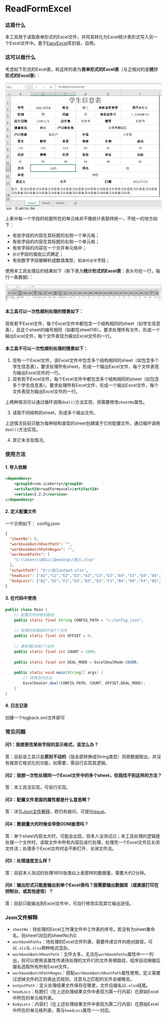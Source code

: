 # ReadFormExcel

### 这是什么

本工具用于读取表单形式的Excel文件，并将其转化为Excel统计表形式写入另一个Excel文件中。基于[EasyExcel](https://github.com/alibaba/easyexcel)库封装，自用。

### 这可以做什么

考虑如下形式的Excel表，称这样的表为**表单形式的Excel表**（与之相对的是**统计形式的Excel表**）：

![img.png](img/studentInfo.png)

上表中每一个字段的标题所在的单元格并不像统计表那样统一，不统一的地方如下：

* 有些字段的内容在其标题的右侧一个单元格；
* 有些字段的内容在其标题的右侧一个单元格；
* 有些字段的内容在一个合并单元格中；
* `总分`字段的值由公式确定；
* 有些数字字段被解析成数值类型，如`身份证号`字段；

使用本工具处理后的结果如下（称下表为**统计形式的Excel表**：表头均在一行，每行一条数据）：

![img.png](img/output.png)

#### 本工具可以一次性顺利处理的情景如下：

现有若干Excel文件，每个Excel文件中都包含一个结构相同的sheet（如学生信息表），且这个sheet的编号相同（如都在sheet1中）。要求处理所有文件，形成一个输出Excel文件，每个文件表现为输出Excel文件的一行。

#### 本工具不可以一次性顺利处理的情景如下：

1. 现有一个Excel文件，该Excel文件中包含多个结构相同的sheet（如包含多个学生信息表）。要求处理所有sheet，形成一个输出Excel文件，每个文件表现为输出Excel文件的一行。
2. 现有若干Excel文件，每个Excel文件中都包含多个结构相同的sheet（如包含多个学生信息表）。要求处理所有Excel文件，形成一个输出Excel文件，每个文件表现为输出Excel文件的一行。

上两种情况可以通过循环调用`deal()`方法实现，但需要修改`sheetNo`属性。

3. 读取不同结构的sheet，形成多个输出文件。

上述情况目前只能为每种结构类型的sheet创建属于它的配置文件，通过循环调用`deal()`方法实现。

4. 其它未涉及情况。

### 使用方法

#### 1. 导入依赖

```xml
<dependency>
    <groupId>com.iceberry</groupId>
    <artifactId>readformexcel</artifactId>
    <version>2.2.2</version>
</dependency>
```

#### 2. 定义配置文件

一个示例如下： config.json
```json
{
  "sheetNo": 0,
  "workbookBatchRootPath": "",
  "workbookBatchPathRegex": "",
  "workbookPaths": [
    "C:\\Users\\DELL\\Desktop\\张三.xlsx"
  ],
  "outputPath": "D:\\张三output.xlsx",
  "headLocs": ["A2","C2","E2","E3","A3","C3","E3","A4","C4","E4","A5","C5","A6","D6","A7","B7","C7","D7","E7","F7","A9","B9","C9","D9","E9","F9","A11","D11","A12","A13","E13"],
  "bodyLocs": ["B2","D2","F2","G3","B3","D3","F3","B4","D4","F4","B5","D5","B6","E6","A8","B8","C8","D8","E8","F8","A10","B10","C10","D10","E10","F10","B11","E11","B12","B13","F13"]
}
```

#### 3. 在代码中使用

```java
public class Main {
    // 配置文件的绝对路径
    public static final String CONFIG_PATH = "c:/Config.json";

    // 处理时忽略前OFFSET个文件
    public static final int OFFSET = 0;

    // 要处理COUNT个文件
    public static final int COUNT = 2000;

    public static final int DEAL_MODE = ExcelDealMode.COVER;

    public static void main(String[] args) {
        // 调用包内方法
        ExcelDealer.deal(CONFIG_PATH, COUNT, OFFSET,DEAL_MODE);
    }
}
```

#### 4. 日志记录
创建一个logback.xml文件即可

### 常见问题

#### 问1：我想更改某些字段的显示格式，该怎么办？
答：目前该工具只是**原封不动的**（指全部转换成String类型）将原数据取出，并没有做其它格式化的功能，如需要，需自行实现其逻辑。

#### 问2：我想一次性处理同一个Excel文件中的多个sheet，但我找不到这样的方法？
答：本工具没实现，可自行实现。

#### 问3：配置文件里面的属性都是什么意思啊？
答：详见[Json文件解释](https://github.com/Iceberry-qdd/ReadFormExcel#Json%E6%96%87%E4%BB%B6%E8%A7%A3%E9%87%8A)，若仍有疑问，可提出[issue](https://github.com/Iceberry-qdd/ReadFormExcel/issues)。

#### 问4：数据量大的时候会导致OOM崩溃吗？
答：单个sheet内容太大时，可能会出现，但本人没测试过；本工具处理的逻辑是处理一个文件时，读取文件中所有内容后进行处理，处理完一个Excel文件后关闭文件流；处理多个Excel文件时会不断打开、关闭文件流。

#### 问5：处理速度怎么样？
答：目前本人测试的处理1800张类似上表那样的数据量，需要大约2分钟。

#### 问6：输出形式只能是输出到单个Excel表吗？我需要输出数据库（或直接打印在控制台，或其他途径）？
答：目前只能输出到Excel文件中，可自行修改实现其它输出途径。

### Json文件解释

* `sheetNo`：待处理的Excel工作簿文件中工作表的序号。若没有为sheet重命名，则sheet1对应的sheetNo为0.
* `workbookPaths`：待处理的Excel文件列表，需要传递文件的绝对路径，可以`.xls`与`.xlsx`两种格式混杂。
* `workbookBatchRootPath`：文件太多，无法在`workbookPaths`属性中一一列出，则可以使用该属性传递待处理的文件们的文件夹根路径，程序自动根据后缀名选取所有所有Excel文件。
* `workbookBatchPathRegex`：搭配`workbookBatchRootPath`属性使用，定义需要过滤掉文件的正则表达式规则，注意与之匹配的文件会被略去。
* `outputPath`：定义处理结果文件保存在哪里，文件后缀名以`.xlsx`结尾。
* `headLocs`：标题们（在上述处理结果文件中表现为第一行内容）在原始Excel中所在的单元格列表。
* `bodyLocs`：内容们（在上述处理结果文件中表现为第二行内容）在原始Excel中所在的单元格列表，需与`headLocs`属性一一对应。